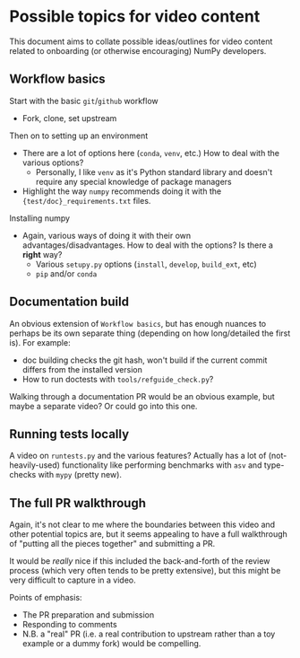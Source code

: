 # Possible topics for video content

This document aims to collate possible ideas/outlines for video content
related to onboarding (or otherwise encouraging) NumPy developers.

## Workflow basics

Start with the basic `git`/`github` workflow
 - Fork, clone, set upstream

Then on to setting up an environment
 - There are a lot of options here (`conda`, `venv`, etc.) How to deal with the
   various options?
    * Personally, I like `venv` as it's Python standard library
      and doesn't require any special knowledge of package managers
 - Highlight the way `numpy` recommends doing it with the
   `{test/doc}_requirements.txt` files.

Installing numpy
 - Again, various ways of doing it with their own advantages/disadvantages.
   How to deal with the options? Is there a **right** way?
     * Various `setupy.py` options (`install`, `develop`, `build_ext`, etc)
     * `pip` and/or `conda`

## Documentation build

An obvious extension of `Workflow basics`, but has enough nuances to perhaps
be its own separate thing (depending on how long/detailed the first is).
For example:
 - doc building checks the git hash, won't build if the current commit
   differs from the installed version
 - How to run doctests with `tools/refguide_check.py`?

Walking through a documentation PR would be an obvious example, but maybe a
separate video? Or could go into this one.

## Running tests locally

A video on `runtests.py` and the various features? Actually has a lot of
(not-heavily-used) functionality like performing benchmarks with `asv` and
type-checks with `mypy` (pretty new).

## The full PR walkthrough

Again, it's not clear to me where the boundaries between this video and other
potential topics are, but it seems appealing to have a full walkthrough of
"putting all the pieces together" and submitting a PR.

It would be *really* nice if this included the back-and-forth of the review
process (which very often tends to be pretty extensive), but this might be
very difficult to capture in a video.

Points of emphasis:
  - The PR preparation and submission
  - Responding to comments
  - N.B. a "real" PR (i.e. a real contribution to upstream rather than a toy
    example or a dummy fork) would be compelling.
